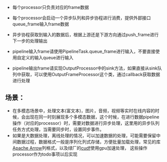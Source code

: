 

- 每个processor只负责对应的frame数据
- 每个processor会启动一个异步队列和异步协程进行消费，提供外部接口queue_frame输入frame数据
- 异步协程获取到输入的数据后，根据上游还是下游方向通过push_frame进行下一步的处理输出

- pipeline输入frame请使用PipelineTask.queue_frame进行输入，不要直接使用自定义的输入queue进行输入
- pipeline输出frame请实现OutputProcessor中的sink方法，如果直接从sink队列中获取，可以使用OutputFrameProcessor这个类，通过callback获取数据进行处理

## 场景：
- 在多模态场景中，处理文本(富文本)，图片，音频，视频等实时在线内容的时候，会出现在同一时刻展现多个多模态数据，这个时候，在进行数据pipeline操作（对应的processor）时，需要对数据进行异步处理，这里用的异步队列任务方式处理，当需要同步时，设置同步事件。
- 如果是大数据处理，离线处理的情况，可以加速数据的处理，可能需要保留中间数据过程，数据格式一般是序列化列式存储，方便批量加载处理，常见的库[Apache Arrow](https://arrow.apache.org/)列格式，以及绿厂的[cudf](https://github.com/rapidsai/cudf)使用gpu加速处理， 这些操作processor作为todo事项以后实现
